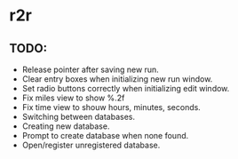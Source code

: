 r2r
===

## TODO: ##

* Release pointer after saving new run.
* Clear entry boxes when initializing new run window.
* Set radio buttons correctly when initializing edit window.
* Fix miles view to show %.2f
* Fix time view to shouw hours, minutes, seconds.
* Switching between databases.
* Creating new database.
* Prompt to create database when none found.
* Open/register unregistered database.
